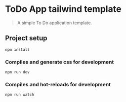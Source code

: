 # ToDo App tailwind template

> A simple To Do application template.

## Project setup

```
npm install
```

### Compiles and generate css for development

```
npm run dev
```

### Compiles and hot-reloads for development

```
npm run watch
```
